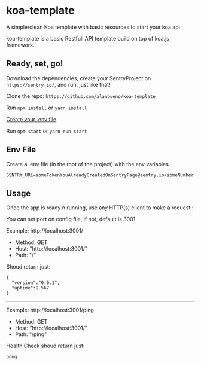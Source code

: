 # koa-template
A simple/clean Koa template with basic resources to start your koa api

koa-template is a basic Restfull API template build on top of koa.js framework.

## Ready, set, go!
Download the dependencies, create your SentryProject on `https://sentry.io/`, and run, just like that!

Clone the repo:
`https://github.com/alanbueno/koa-template`

Run `npm install` or `yarn install`

[Create your .env file](https://github.com/alanbueno/koa-template#env-file)

Run `npm start` or `yarn run start`

## Env File
Create a .env file (in the root of the project) with the env variables
```shell
SENTRY_URL=someTokenYouAlreadyCreatedOnSentryPage@sentry.io/someNumber
```

## Usage

Once the app is ready n running, use any HTTP(s) client to make a request::

You can set port on config file, if not, default is 3001.

Example: http://localhost:3001/
  - Method: GET
  - Host: "http://localhost:3001/"
  - Path: "/"

Shoud return just:
```
{
  "version":"0.0.1",
  "uptime":9.567
}
```
___

Example: http://localhost:3001/ping
  - Method: GET
  - Host: "http://localhost:3001/"
  - Path: "/ping"

Health Check shoud return just:
```
pong
```